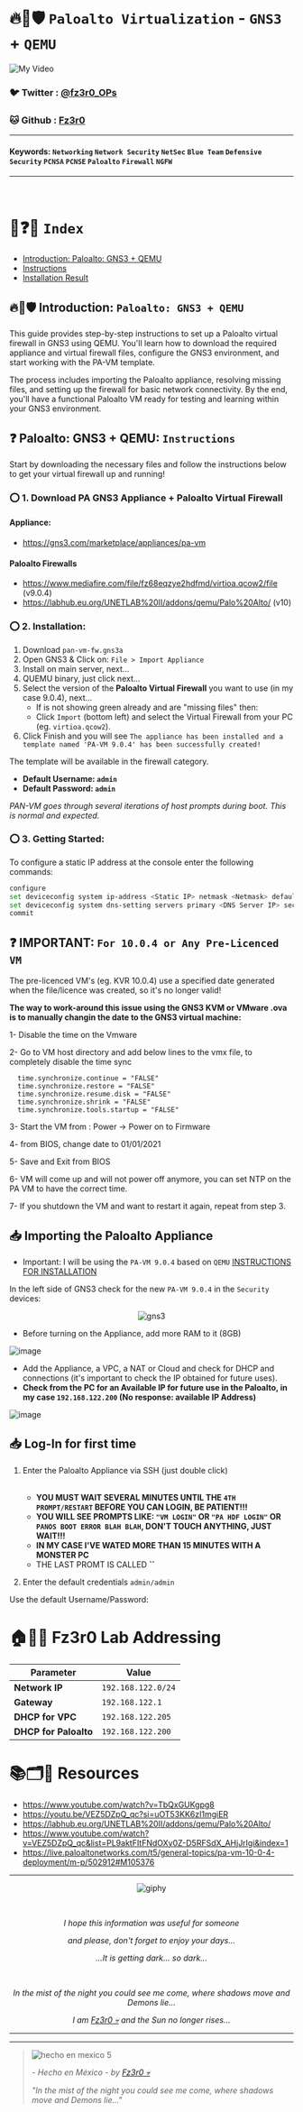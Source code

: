 # 🔥🧱🛡️ `Paloalto Virtualization` - `GNS3` + `QEMU`

![My Video](https://user-images.githubusercontent.com/94720207/165892585-b830998d-d7c5-43b4-a3ad-f71a07b9077e.gif)

### 🐦 Twitter  : [@fz3r0_OPs](https://twitter.com/Fz3r0_OPs)
### 🐱 Github  : [Fz3r0](https://github.com/fz3r0) 

---
 
#### Keywords: `Networking` `Network Security` `NetSec` `Blue Team` `Defensive Security` `PCNSA` `PCNSE` `Paloalto` `Firewall` `NGFW`

---

<br>

# 📝❓📄 `Index`

- [Introduction: Paloalto: GNS3 + QEMU](https://github.com/Fz3r0/Fz3r0_-_Paloalto/blob/main/03-Lab-Virtualization/Paloalto+GNS3/Paloalto-Virtualization_QEMU-GNS3-Pre-Licenced.md#%EF%B8%8F-introduction-paloalto-gns3--qemu)
- [Instructions](https://github.com/Fz3r0/Fz3r0_-_Paloalto/blob/main/03-Lab-Virtualization/Paloalto+GNS3/Paloalto-Virtualization_QEMU-GNS3-Pre-Licenced.md#-instructions)
- [Installation Result](https://github.com/Fz3r0/Fz3r0_-_Paloalto/blob/main/03-Lab-Virtualization/Paloalto+GNS3/Paloalto-Virtualization_QEMU-GNS3-Pre-Licenced.md#-installation-result)

## 🔥🧱🛡️ Introduction: `Paloalto: GNS3 + QEMU`

This guide provides step-by-step instructions to set up a Paloalto virtual firewall in GNS3 using QEMU. You'll learn how to download the required appliance and virtual firewall files, configure the GNS3 environment, and start working with the PA-VM template.

The process includes importing the Paloalto appliance, resolving missing files, and setting up the firewall for basic network connectivity. By the end, you'll have a functional Paloalto VM ready for testing and learning within your GNS3 environment.

## ❓ Paloalto: GNS3 + QEMU: `Instructions`

Start by downloading the necessary files and follow the instructions below to get your virtual firewall up and running!

### ⭕ 1. Download PA GNS3 Appliance + Paloalto Virtual Firewall

#### Appliance:

- https://gns3.com/marketplace/appliances/pa-vm

#### Paloalto Firewalls

- https://www.mediafire.com/file/fz68eqzye2hdfmd/virtioa.qcow2/file (v9.0.4)
- https://labhub.eu.org/UNETLAB%20II/addons/qemu/Palo%20Alto/ (v10)

### ⭕ 2. Installation:

1. Download `pan-vm-fw.gns3a`
2. Open GNS3 & Click on: `File > Import Appliance` 
3. Install on main server, next...
4. QUEMU binary, just click next...
5. Select the version of the **Paloalto Virtual Firewall** you want to use (in my case 9.0.4), next...
    - If is not showing green already and are "missing files" then:
    - Click `Import` (bottom left) and select the Virtual Firewall from your PC (eg. `virtioa.qcow2`).   
6. Click Finish and you will see `The appliance has been installed and a template named 'PA-VM 9.0.4' has been successfully created!`

The template will be available in the firewall category.

- **Default Username: `admin`**
- **Default Password: `admin`**

_PAN-VM goes through several iterations of host prompts during boot. This is normal and expected._

### ⭕ 3. Getting Started:

To configure a static IP address at the console enter the following commands:

````sh
configure
set deviceconfig system ip-address <Static IP> netmask <Netmask> default-gateway <Gateway IP> type static
set deviceconfig system dns-setting servers primary <DNS Server IP> secondary <DNS Server IP>
commit

````

## ❓ IMPORTANT: `For 10.0.4 or Any Pre-Licenced VM`

The pre-licenced VM's (eg. KVR 10.0.4) use a specified date generated when the file/licence was created, so it's no longer valid!

**The way to work-around this issue using the GNS3 KVM or VMware .ova  is to manually changin the date to the GNS3 virtual machine:**

1- Disable the time on the Vmware

2- Go to VM host directory and add below lines to the vmx file, to completely disable the time sync

      time.synchronize.continue = "FALSE"
      time.synchronize.restore = "FALSE"
      time.synchronize.resume.disk = "FALSE"
      time.synchronize.shrink = "FALSE"
      time.synchronize.tools.startup = "FALSE"

3- Start the VM from : Power -> Power on to Firmware

4- from BIOS, change date to 01/01/2021

5- Save and Exit from BIOS

6- VM will come up and will not power off anymore, you can set NTP on the PA VM to have the correct time.

7- If you shutdown the VM and want to restart it again, repeat from step 3. 


## 📥 Importing the Paloalto Appliance

- Important: I will be using the `PA-VM 9.0.4` based on `QEMU` [INSTRUCTIONS FOR INSTALLATION](https://github.com/Fz3r0/Fz3r0_-_Paloalto/blob/main/03-Lab-Virtualization/Paloalto%2BGNS3/Paloalto-Virtualization_QEMU-GNS3-Pre-Licenced.md)

In the left side of GNS3 check for the new `PA-VM 9.0.4` in the `Security` devices: 

<span align="center"> <p align="center"> ![gns3](https://github.com/user-attachments/assets/1e3b431c-1e3f-4d08-a495-b0bb1dd495c1) </p> </span> 

- Before turning on the Appliance, add more RAM to it (8GB)

![image](https://github.com/user-attachments/assets/5fc29d61-7793-4de0-955e-80c23f593d43)

- Add the Appliance, a VPC, a NAT or Cloud and check for DHCP and connections (it's important to check the IP obtained for future uses).
- **Check from the PC for an Available IP for future use in the Paloalto, in my case `192.168.122.200` (No response: available IP Address)**

![image](https://github.com/user-attachments/assets/549f9dde-81e0-46b9-b754-7ee9612dc4ac)






## 📥 Log-In for first time

1. Enter the Paloalto Appliance via SSH (just double click) <br><br>
    - **YOU MUST WAIT SEVERAL MINUTES UNTIL THE `4TH PROMPT/RESTART` BEFORE YOU CAN LOGIN, BE PATIENT!!!**
    - **YOU WILL SEE PROMPTS LIKE: `"VM LOGIN"` OR `"PA HDF LOGIN"` OR `PANOS BOOT ERROR BLAH BLAH`, DON'T TOUCH ANYTHING, JUST WAIT!!!**
    - **IN MY CASE I'VE WATED MORE THAN 15 MINUTES WITH A MONSTER PC**
    - THE LAST PROMT IS CALLED **``**

2. Enter the default credentials `admin/admin`

Use the default Username/Password: 



# 🏠📧🌐 Fz3r0 Lab Addressing

| **Parameter**         | **Value**            |
|------------------------|----------------------|
| **Network IP**         | `192.168.122.0/24`  |
| **Gateway**            | `192.168.122.1`     |
| **DHCP for VPC**       | `192.168.122.205`   |
| **DHCP for Paloalto**  | `192.168.122.200`   |


# 📚🗂️🎥 Resources

- https://www.youtube.com/watch?v=TbQxGUKgpg8
- https://youtu.be/VEZ5DZpQ_qc?si=uOT53KK6zI1mgiER
- https://labhub.eu.org/UNETLAB%20II/addons/qemu/Palo%20Alto/
- https://www.youtube.com/watch?v=VEZ5DZpQ_qc&list=PL9aktFItFNdOXy0Z-D5RFSdX_AHjJrIgi&index=1
- https://live.paloaltonetworks.com/t5/general-topics/pa-vm-10-0-4-deployment/m-p/502912#M105376

---

<span align="center"> <p align="center"> ![giphy](https://user-images.githubusercontent.com/94720207/166587250-292d9a9f-e590-4c25-a678-d457e2268e85.gif) </p> </span> 



&nbsp;

<span align="center"> <p align="center"> _I hope this information was useful for someone_ </p> </span> 
<span align="center"> <p align="center"> _and please, don't forget to enjoy your days..._ </p> </span> 
<span align="center"> <p align="center"> _...It is getting dark... so dark..._ </p> </span> 

&nbsp;

<span align="center"> <p align="center"> _In the mist of the night you could see me come, where shadows move and Demons lie..._ </p> </span> 
<span align="center"> <p align="center"> _I am [Fz3r0 💀](https://github.com/Fz3r0/) and the Sun no longer rises..._ </p> </span> 

---






---

> ![hecho en mexico 5](https://user-images.githubusercontent.com/94720207/166068790-fa1f243d-2db9-4810-a6e4-eb3c4ad23700.png)
>
> _- Hecho en México - by [Fz3r0 💀](https://github.com/Fz3r0/)_  
>
> _"In the mist of the night you could see me come, where shadows move and Demons lie..."_ 

